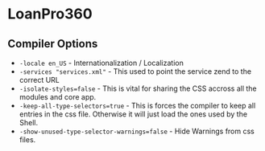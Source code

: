 LoanPro360
=============

 
Compiler Options
----------------
- `-locale en_US` - Internationalization / Localization
- `-services "services.xml"` - This used to point the service zend to the correct URL
- `-isolate-styles=false` - This is vital for sharing the CSS accross all the modules and core app.
- `-keep-all-type-selectors=true` - This is forces the compiler to keep all entries in the css file. Otherwise it will just load the ones used by the Shell.
- `-show-unused-type-selector-warnings=false` - Hide Warnings from css files.
